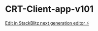 # CRT-Client-app-v101

[Edit in StackBlitz next generation editor ⚡️](https://stackblitz.com/~/github.com/CRT-AUTO/CRT-Client-app-v101)